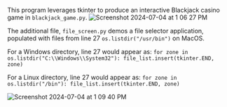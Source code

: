 This program leverages tkinter to produce an interactive Blackjack casino game in `blackjack_game.py`. 
![Screenshot 2024-07-04 at 1 06 27 PM](https://github.com/BDRunnels/Py_Blackjack_tkinter/assets/123217905/b53cfbfb-3d69-4dd1-a532-4e023123bdf6)

The additional file, `file_screen.py` demos a file selector application, populated with files from line 27 `os.listdir("/usr/bin")` on MacOS.

  For a Windows directory, line 27 would appear as:
  `for zone in os.listdir("C:\\Windows\\System32"):
      file_list.insert(tkinter.END, zone)`
      
  For a Linux directory, line 27 would appear as:
  `for zone in os.listdir("/bin"):
      file_list.insert(tkinter.END, zone)`

![Screenshot 2024-07-04 at 1 09 40 PM](https://github.com/BDRunnels/Py_Blackjack_tkinter/assets/123217905/b2002f1a-2775-4858-955e-fe1fa7fd7f5c)
